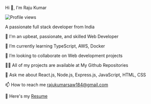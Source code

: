 Hi 👋, I'm Raju Kumar

![Profile views](https://viewscount.onrender.com/api/profile-views)

A passionate full stack developer from India



🔭 I'm an upbeat, passionate, and skilled Web Developer

🌱 I’m currently learning TypeScript, AWS, Docker

🤝 I’m looking to collaborate on Web development projects

👨‍💻 All of my projects are available at My Github Repositories

💬 Ask me about React.js, Node.js, Express.js, JavaScript, HTML, CSS

📫 How to reach me rajukumarsaw184@gmail.com

📄 Here's my [Resume](https://drive.google.com/file/d/1JlxuodoIIOJfMbsn4GYB1xcwXIMS1SaC/view?usp=drive_link)
